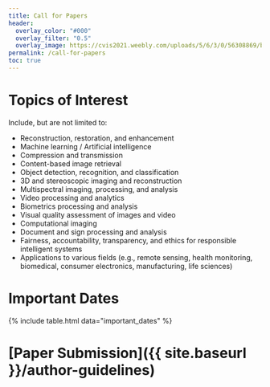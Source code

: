 ```yaml
---
title: Call for Papers
header:
  overlay_color: "#000"
  overlay_filter: "0.5"
  overlay_image: https://cvis2021.weebly.com/uploads/5/6/3/0/56308869/background-images/236520036.jpg
permalink: /call-for-papers
toc: true
---
```


# Topics of Interest
Include, but are not limited to:
- Reconstruction, restoration, and enhancement
- Machine learning / Artificial intelligence
- Compression and transmission
- Content-based image retrieval
- Object detection, recognition, and classification
- 3D and stereoscopic imaging and reconstruction
- Multispectral imaging, processing, and analysis
- Video processing and analytics
- Biometrics processing and analysis
- Visual quality assessment of images and video
- Computational imaging
- Document and sign processing and analysis
- Fairness, accountability, transparency, and ethics for responsible intelligent systems
- Applications to various fields (e.g., remote sensing, health monitoring, biomedical, consumer electronics, manufacturing, life sciences)

# ​Important Dates

{% include table.html data="important_dates" %}

# [Paper Submission]({{ site.baseurl }}/author-guidelines)